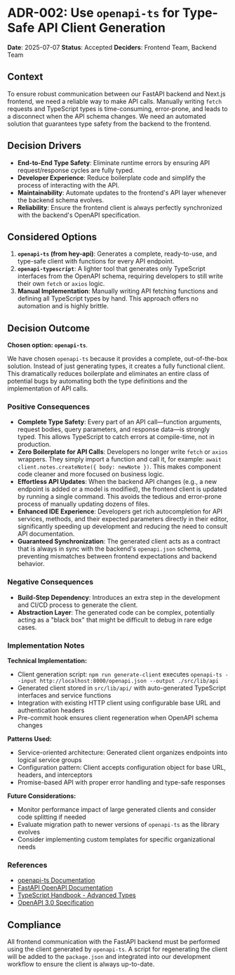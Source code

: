 # ADR-002: Use `openapi-ts` for Type-Safe API Client Generation

**Date**: 2025-07-07
**Status**: Accepted
**Deciders**: Frontend Team, Backend Team

## Context

To ensure robust communication between our FastAPI backend and Next.js frontend, we need a reliable way to make API calls. Manually writing `fetch` requests and TypeScript types is time-consuming, error-prone, and leads to a disconnect when the API schema changes. We need an automated solution that guarantees type safety from the backend to the frontend.

## Decision Drivers

* **End-to-End Type Safety**: Eliminate runtime errors by ensuring API request/response cycles are fully typed.
* **Developer Experience**: Reduce boilerplate code and simplify the process of interacting with the API.
* **Maintainability**: Automate updates to the frontend's API layer whenever the backend schema evolves.
* **Reliability**: Ensure the frontend client is always perfectly synchronized with the backend's OpenAPI specification.

## Considered Options

1.  **`openapi-ts` (from hey-api)**: Generates a complete, ready-to-use, and type-safe client with functions for every API endpoint.
2.  **`openapi-typescript`**: A lighter tool that generates only TypeScript interfaces from the OpenAPI schema, requiring developers to still write their own `fetch` or `axios` logic.
3.  **Manual Implementation**: Manually writing API fetching functions and defining all TypeScript types by hand. This approach offers no automation and is highly brittle.

## Decision Outcome

**Chosen option: `openapi-ts`**.

We have chosen `openapi-ts` because it provides a complete, out-of-the-box solution. Instead of just generating types, it creates a fully functional client. This dramatically reduces boilerplate and eliminates an entire class of potential bugs by automating both the type definitions and the implementation of API calls.

### Positive Consequences

* **Complete Type Safety**: Every part of an API call—function arguments, request bodies, query parameters, and response data—is strongly typed. This allows TypeScript to catch errors at compile-time, not in production.
* **Zero Boilerplate for API Calls**: Developers no longer write `fetch` or `axios` wrappers. They simply import a function and call it, for example: `await client.notes.createNote({ body: newNote })`. This makes component code cleaner and more focused on business logic.
* **Effortless API Updates**: When the backend API changes (e.g., a new endpoint is added or a model is modified), the frontend client is updated by running a single command. This avoids the tedious and error-prone process of manually updating dozens of files.
* **Enhanced IDE Experience**: Developers get rich autocompletion for API services, methods, and their expected parameters directly in their editor, significantly speeding up development and reducing the need to consult API documentation.
* **Guaranteed Synchronization**: The generated client acts as a contract that is always in sync with the backend's `openapi.json` schema, preventing mismatches between frontend expectations and backend behavior.

### Negative Consequences

* **Build-Step Dependency**: Introduces an extra step in the development and CI/CD process to generate the client.
* **Abstraction Layer**: The generated code can be complex, potentially acting as a "black box" that might be difficult to debug in rare edge cases.
### Implementation Notes

**Technical Implementation:**
- Client generation script: `npm run generate-client` executes `openapi-ts --input http://localhost:8000/openapi.json --output ./src/lib/api`
- Generated client stored in `src/lib/api/` with auto-generated TypeScript interfaces and service functions
- Integration with existing HTTP client using configurable base URL and authentication headers
- Pre-commit hook ensures client regeneration when OpenAPI schema changes

**Patterns Used:**
- Service-oriented architecture: Generated client organizes endpoints into logical service groups
- Configuration pattern: Client accepts configuration object for base URL, headers, and interceptors
- Promise-based API with proper error handling and type-safe responses

**Future Considerations:**
- Monitor performance impact of large generated clients and consider code splitting if needed
- Evaluate migration path to newer versions of `openapi-ts` as the library evolves
- Consider implementing custom templates for specific organizational needs

### References

- [openapi-ts Documentation](https://github.com/hey-api/openapi-ts)
- [FastAPI OpenAPI Documentation](https://fastapi.tiangolo.com/tutorial/metadata/)
- [TypeScript Handbook - Advanced Types](https://www.typescriptlang.org/docs/handbook/2/types-from-types.html)
- [OpenAPI 3.0 Specification](https://swagger.io/specification/)

## Compliance

All frontend communication with the FastAPI backend must be performed using the client generated by `openapi-ts`. A script for regenerating the client will be added to the `package.json` and integrated into our development workflow to ensure the client is always up-to-date.
